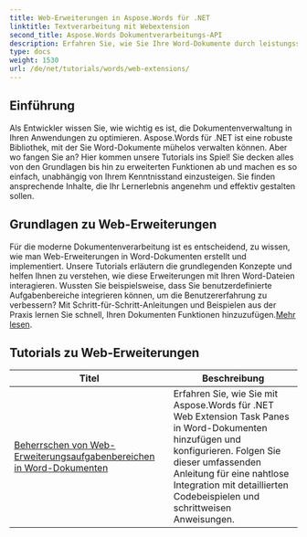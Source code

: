 ```yaml
---
title: Web-Erweiterungen in Aspose.Words für .NET
linktitle: Textverarbeitung mit Webextension
second_title: Aspose.Words Dokumentverarbeitungs-API
description: Erfahren Sie, wie Sie Ihre Word-Dokumente durch leistungsstarke webbasierte Add-Ins verbessern und dynamische Funktionen ermöglichen. Egal, ob Sie Anfänger oder erfahrener Entwickler sind.
type: docs
weight: 1530
url: /de/net/tutorials/words/web-extensions/
---
```

## Einführung

Als Entwickler wissen Sie, wie wichtig es ist, die Dokumentenverwaltung in Ihren Anwendungen zu optimieren. Aspose.Words für .NET ist eine robuste Bibliothek, mit der Sie Word-Dokumente mühelos verwalten können. Aber wo fangen Sie an? Hier kommen unsere Tutorials ins Spiel! Sie decken alles von den Grundlagen bis hin zu erweiterten Funktionen ab und machen es so einfach, unabhängig von Ihrem Kenntnisstand einzusteigen. Sie finden ansprechende Inhalte, die Ihr Lernerlebnis angenehm und effektiv gestalten sollen.

## Grundlagen zu Web-Erweiterungen

 Für die moderne Dokumentenverarbeitung ist es entscheidend, zu wissen, wie man Web-Erweiterungen in Word-Dokumenten erstellt und implementiert. Unsere Tutorials erläutern die grundlegenden Konzepte und helfen Ihnen zu verstehen, wie diese Erweiterungen mit Ihren Word-Dateien interagieren. Wussten Sie beispielsweise, dass Sie benutzerdefinierte Aufgabenbereiche integrieren können, um die Benutzererfahrung zu verbessern? Mit Schritt-für-Schritt-Anleitungen und Beispielen aus der Praxis lernen Sie schnell, Ihren Dokumenten Funktionen hinzuzufügen.[Mehr lesen](./mastering-web-extension-task-panes/).

## Tutorials zu Web-Erweiterungen
| Titel | Beschreibung |
| --- | --- |
| [Beherrschen von Web-Erweiterungsaufgabenbereichen in Word-Dokumenten](./mastering-web-extension-task-panes/) | Erfahren Sie, wie Sie mit Aspose.Words für .NET Web Extension Task Panes in Word-Dokumenten hinzufügen und konfigurieren. Folgen Sie dieser umfassenden Anleitung für eine nahtlose Integration mit detaillierten Codebeispielen und schrittweisen Anweisungen.|